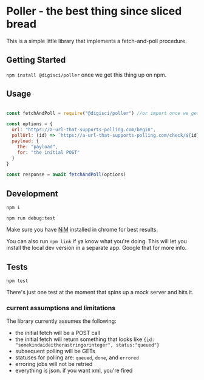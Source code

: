 # Poller - the best thing since sliced bread

This is a simple little library that implements a fetch-and-poll procedure.

## Getting Started

`npm install @digisci/poller` once we get this thing up on npm.

## Usage

```js

const fetchAndPoll = require("@digisci/poller") //or import once we get a build in place

const options = {
  url: "https://a-url-that-supports-polling.com/begin",
  pollUrl: (id) => `https://a-url-that-supports-polling.com/check/${id}`, // or whatever format
  payload: {
    the: "payload",
    for: "the initial POST"
  }
}

const response = await fetchAndPoll(options)


```


## Development

`npm i`

`npm run debug:test`

Make sure you have [NiM](https://chrome.google.com/webstore/detail/nodejs-v8-inspector-manag/gnhhdgbaldcilmgcpfddgdbkhjohddkj) installed in chrome for best results.

You can also run `npm link` if ya know what you're doing. This will let you install the local dev version in a separate app. Google that for more info.

## Tests

`npm test` 

There's just one test at the moment that spins up a mock server and hits it.


### current assumptions and limitations

The library currently assumes the following:

- the initial fetch will be a POST call
- the initial fetch will return something that looks like `{id: "somekindaideitherastringorinteger", status:"queued"}`
- subsequent polling will be GETs
- statuses for polling are: `queued`, `done`, and `errored`
- erroring jobs will not be retried
- everything is json. if you want xml, you're fired